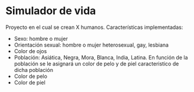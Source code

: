 # Simulador de vida


Proyecto en el cual se crean X humanos.
Características implementadas:
- Sexo: hombre o mujer
- Orientación sexual: hombre o mujer heterosexual, gay, lesbiana
- Color de ojos
- Población: Asiática, Negra, Mora, Blanca, India, Latina. 
  En función de la población se le asignará un color de pelo y de piel caracteristico de dicha población
- Color de pelo
- Color de piel



